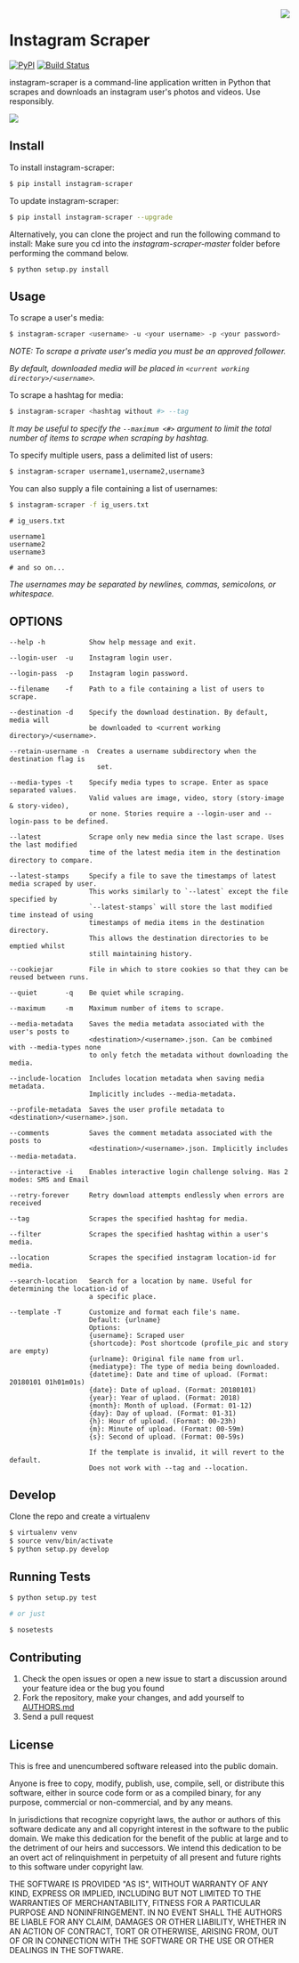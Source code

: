 <img src="https://camo.githubusercontent.com/9ac4a1f7f5ea0f573451b5ddc06e29c8aa113a85/68747470733a2f2f692e696d6775722e636f6d2f6948326a6468562e706e67" align="right">

Instagram Scraper
=================
[![PyPI](https://img.shields.io/pypi/v/instagram-scraper.svg)](https://pypi.python.org/pypi/instagram-scraper) [![Build Status](https://travis-ci.org/rarcega/instagram-scraper.svg?branch=master)](https://travis-ci.org/rarcega/instagram-scraper)

instagram-scraper is a command-line application written in Python that scrapes and downloads an instagram user's photos and videos. Use responsibly.

<img src="https://cloud.githubusercontent.com/assets/140931/26286476/8232e15e-3e34-11e7-9e1c-9ecda92950e1.gif">

Install
-------
To install instagram-scraper:
```bash
$ pip install instagram-scraper
```

To update instagram-scraper:
```bash
$ pip install instagram-scraper --upgrade
```
Alternatively, you can clone the project and run the following command to install:
Make sure you cd into the *instagram-scraper-master* folder before performing the command below.
```
$ python setup.py install
```


Usage
-----

To scrape a user's media:
```bash
$ instagram-scraper <username> -u <your username> -p <your password>             
```
*NOTE: To scrape a private user's media you must be an approved follower.*

*By default, downloaded media will be placed in `<current working directory>/<username>`.*


To scrape a hashtag for media:
```bash
$ instagram-scraper <hashtag without #> --tag          
```
*It may be useful to specify the `--maximum <#>` argument to limit the total number of items to scrape when scraping by hashtag.*


To specify multiple users, pass a delimited list of users:
```bash
$ instagram-scraper username1,username2,username3           
```

You can also supply a file containing a list of usernames:
```bash
$ instagram-scraper -f ig_users.txt           
```

```
# ig_users.txt

username1
username2
username3

# and so on...
```
*The usernames may be separated by newlines, commas, semicolons, or whitespace.*


OPTIONS
-------

```
--help -h           Show help message and exit.

--login-user  -u    Instagram login user.

--login-pass  -p    Instagram login password.

--filename    -f    Path to a file containing a list of users to scrape.

--destination -d    Specify the download destination. By default, media will 
                    be downloaded to <current working directory>/<username>.

--retain-username -n  Creates a username subdirectory when the destination flag is
                      set.

--media-types -t    Specify media types to scrape. Enter as space separated values. 
                    Valid values are image, video, story (story-image & story-video),
                    or none. Stories require a --login-user and --login-pass to be defined.

--latest            Scrape only new media since the last scrape. Uses the last modified
                    time of the latest media item in the destination directory to compare.

--latest-stamps     Specify a file to save the timestamps of latest media scraped by user.
                    This works similarly to `--latest` except the file specified by
                    `--latest-stamps` will store the last modified time instead of using 
                    timestamps of media items in the destination directory. 
                    This allows the destination directories to be emptied whilst 
                    still maintaining history.

--cookiejar         File in which to store cookies so that they can be reused between runs.

--quiet       -q    Be quiet while scraping.

--maximum     -m    Maximum number of items to scrape.

--media-metadata    Saves the media metadata associated with the user's posts to 
                    <destination>/<username>.json. Can be combined with --media-types none
                    to only fetch the metadata without downloading the media.

--include-location  Includes location metadata when saving media metadata. 
                    Implicitly includes --media-metadata.

--profile-metadata  Saves the user profile metadata to  <destination>/<username>.json.

--comments          Saves the comment metadata associated with the posts to 
                    <destination>/<username>.json. Implicitly includes --media-metadata.
                    
--interactive -i    Enables interactive login challenge solving. Has 2 modes: SMS and Email

--retry-forever     Retry download attempts endlessly when errors are received

--tag               Scrapes the specified hashtag for media.

--filter            Scrapes the specified hashtag within a user's media.

--location          Scrapes the specified instagram location-id for media.

--search-location   Search for a location by name. Useful for determining the location-id of 
                    a specific place.
                    
--template -T       Customize and format each file's name.
                    Default: {urlname}
                    Options:
                    {username}: Scraped user
                    {shortcode}: Post shortcode (profile_pic and story are empty)
                    {urlname}: Original file name from url.
                    {mediatype}: The type of media being downloaded.
                    {datetime}: Date and time of upload. (Format: 20180101 01h01m01s)
                    {date}: Date of upload. (Format: 20180101)
                    {year}: Year of uplaod. (Format: 2018)
                    {month}: Month of upload. (Format: 01-12)
                    {day}: Day of upload. (Format: 01-31)
                    {h}: Hour of upload. (Format: 00-23h)
                    {m}: Minute of upload. (Format: 00-59m)
                    {s}: Second of upload. (Format: 00-59s)
                    
                    If the template is invalid, it will revert to the default.
                    Does not work with --tag and --location.
```

Develop
-------

Clone the repo and create a virtualenv 
```bash
$ virtualenv venv
$ source venv/bin/activate
$ python setup.py develop
```

Running Tests
-------------

```bash
$ python setup.py test

# or just 

$ nosetests
```

Contributing
------------

1. Check the open issues or open a new issue to start a discussion around
   your feature idea or the bug you found
2. Fork the repository, make your changes, and add yourself to [AUTHORS.md](AUTHORS.md)
3. Send a pull request

License
-------
This is free and unencumbered software released into the public domain.

Anyone is free to copy, modify, publish, use, compile, sell, or
distribute this software, either in source code form or as a compiled
binary, for any purpose, commercial or non-commercial, and by any
means.

In jurisdictions that recognize copyright laws, the author or authors
of this software dedicate any and all copyright interest in the
software to the public domain. We make this dedication for the benefit
of the public at large and to the detriment of our heirs and
successors. We intend this dedication to be an overt act of
relinquishment in perpetuity of all present and future rights to this
software under copyright law.

THE SOFTWARE IS PROVIDED "AS IS", WITHOUT WARRANTY OF ANY KIND,
EXPRESS OR IMPLIED, INCLUDING BUT NOT LIMITED TO THE WARRANTIES OF
MERCHANTABILITY, FITNESS FOR A PARTICULAR PURPOSE AND NONINFRINGEMENT.
IN NO EVENT SHALL THE AUTHORS BE LIABLE FOR ANY CLAIM, DAMAGES OR
OTHER LIABILITY, WHETHER IN AN ACTION OF CONTRACT, TORT OR OTHERWISE,
ARISING FROM, OUT OF OR IN CONNECTION WITH THE SOFTWARE OR THE USE OR
OTHER DEALINGS IN THE SOFTWARE.
